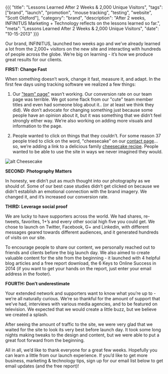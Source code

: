 {{{
  "title": "Lessons Learned After 2 Weeks & 2,000 Unique Visitors",
  "tags": ["brand", "launch", "promotion", "mouse tracking", "testing", "website", "Scott Oldford"],
  "category": "brand",
  "description": "After 2 weeks, INFINITUS Marketing + Technology reflects on the lessons learned so far.",
  "meta": "Lessons Learned After 2 Weeks & 2,000 Unique Visitors",
  "date": "10-15-2013"
}}}

Our brand, INFINITUS, launched two weeks ago and we’ve already learned a lot from the 2,000+ visitors on the new site and interacting with hundreds of people across the globe. We’re big on learning - it’s how we produce great results for our clients.<!--more--> 

**FIRST: Change Fast**

When something doesn’t work, change it fast, measure it, and adapt. In the first few days using tracking software we realized a few things:  

1. Our ["team" page"](/team) wasn’t working. Our conversion rate on our team page was terrible. We got some flack from our "cute" team member titles and even had someone blog about it.. (or at least we think they did). We don’t advocate for changing something just because some people have an opinion about it, but it was something that we didn’t feel strongly either way. We’re also working on adding more visuals and information to the page. 

2. People wanted to click on things that they couldn’t. For some reason 37 people tried to click on the word, "cheesecake" on our [contact page](/contact)… so, we’re adding a link to a delicious family [cheesecake recipe](/cheesecake-recipe). People wanted to be able to use the site in ways we never imagined they would.

![alt Cheesecake](/images/cheesecake.jpg "Cheesecake")

**SECOND: Photography Matters**

In honesty, we didn’t put as much thought into our photography as we should of. Some of our best case studies didn’t get clicked on because we didn’t establish an emotional connection with the brand imagery. We changed it, and it’s increased our conversion rate. 

**THIRD: Leverage social proof**

We are lucky to have supporters across the world. We had shares, re-tweets, favorites, 1+’s and every other social high five you could get. We chose to launch on Twitter, Facebook, G+ and Linkedin, with different messages geared towards different audiences, and it generated hundreds of visits on our site. 

To encourage people to share our content, we personally reached out to friends and clients before the big launch day. We also aimed to create valuable content for the site from the beginning - it launched with 4 helpful blog articles and a free report download, the 6 Keys to Online Success in 2014 (if you want to get your hands on the report, just enter your email address in the footer). 

**FOURTH: Don’t underestimate**

Your extended network and supporters want to know what you’re up to - we’re all naturally curious. We’re so thankful for the amount of support that we’ve had, interviews with various media agencies, and to be featured on television. We expected that we would create a little buzz, but we believe we created a splash. 

After seeing the amount of traffic to the site, we were very glad that we waited for the site to look its very best before launch day. It took some long nights making tweaks to the design and content, but we were able to put a great foot forward from the beginning.
 
All in all, we’d like to thank everyone for a great few weeks. Hopefully you can learn a little from our launch experience. If you’d like to get more business, marketing & technology tips, sign up for our email list below to get email updates (and the free report)!
 


